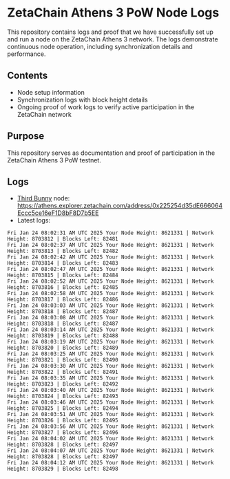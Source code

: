 # ZetaChain Athens 3 PoW Node Logs
This repository contains logs and proof that we have successfully set up and run a node on the ZetaChain Athens 3 network. The logs demonstrate continuous node operation, including synchronization details and performance.

## Contents
- Node setup information
- Synchronization logs with block height details
- Ongoing proof of work logs to verify active participation in the ZetaChain network

## Purpose
This repository serves as documentation and proof of participation in the ZetaChain Athens 3 PoW testnet.

## Logs

- [Third Bunny](https://thirdbunny.xyz/) node: https://athens.explorer.zetachain.com/address/0x225254d35dE666064Eccc5ce16eF1D8bF8D7b5EE
- Latest logs:
```
Fri Jan 24 08:02:31 AM UTC 2025 Your Node Height: 8621331 | Network Height: 8703812 | Blocks Left: 82481
Fri Jan 24 08:02:37 AM UTC 2025 Your Node Height: 8621331 | Network Height: 8703813 | Blocks Left: 82482
Fri Jan 24 08:02:42 AM UTC 2025 Your Node Height: 8621331 | Network Height: 8703814 | Blocks Left: 82483
Fri Jan 24 08:02:47 AM UTC 2025 Your Node Height: 8621331 | Network Height: 8703815 | Blocks Left: 82484
Fri Jan 24 08:02:52 AM UTC 2025 Your Node Height: 8621331 | Network Height: 8703816 | Blocks Left: 82485
Fri Jan 24 08:02:58 AM UTC 2025 Your Node Height: 8621331 | Network Height: 8703817 | Blocks Left: 82486
Fri Jan 24 08:03:03 AM UTC 2025 Your Node Height: 8621331 | Network Height: 8703818 | Blocks Left: 82487
Fri Jan 24 08:03:08 AM UTC 2025 Your Node Height: 8621331 | Network Height: 8703818 | Blocks Left: 82487
Fri Jan 24 08:03:14 AM UTC 2025 Your Node Height: 8621331 | Network Height: 8703819 | Blocks Left: 82488
Fri Jan 24 08:03:19 AM UTC 2025 Your Node Height: 8621331 | Network Height: 8703820 | Blocks Left: 82489
Fri Jan 24 08:03:25 AM UTC 2025 Your Node Height: 8621331 | Network Height: 8703821 | Blocks Left: 82490
Fri Jan 24 08:03:30 AM UTC 2025 Your Node Height: 8621331 | Network Height: 8703822 | Blocks Left: 82491
Fri Jan 24 08:03:35 AM UTC 2025 Your Node Height: 8621331 | Network Height: 8703823 | Blocks Left: 82492
Fri Jan 24 08:03:40 AM UTC 2025 Your Node Height: 8621331 | Network Height: 8703824 | Blocks Left: 82493
Fri Jan 24 08:03:46 AM UTC 2025 Your Node Height: 8621331 | Network Height: 8703825 | Blocks Left: 82494
Fri Jan 24 08:03:51 AM UTC 2025 Your Node Height: 8621331 | Network Height: 8703826 | Blocks Left: 82495
Fri Jan 24 08:03:56 AM UTC 2025 Your Node Height: 8621331 | Network Height: 8703827 | Blocks Left: 82496
Fri Jan 24 08:04:02 AM UTC 2025 Your Node Height: 8621331 | Network Height: 8703828 | Blocks Left: 82497
Fri Jan 24 08:04:07 AM UTC 2025 Your Node Height: 8621331 | Network Height: 8703828 | Blocks Left: 82497
Fri Jan 24 08:04:12 AM UTC 2025 Your Node Height: 8621331 | Network Height: 8703829 | Blocks Left: 82498
```
